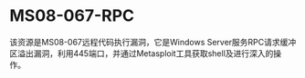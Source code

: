 # MS08-067-RPC
该资源是MS08-067远程代码执行漏洞，它是Windows Server服务RPC请求缓冲区溢出漏洞，利用445端口，并通过Metasploit工具获取shell及进行深入的操作。
